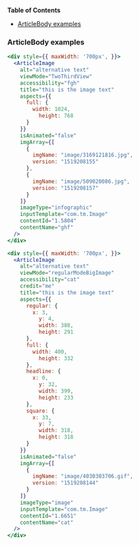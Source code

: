 <!-- START doctoc generated TOC please keep comment here to allow auto update -->
<!-- DON'T EDIT THIS SECTION, INSTEAD RE-RUN doctoc TO UPDATE -->
**Table of Contents**

- [ArticleBody examples](#articlebody-examples)

<!-- END doctoc generated TOC please keep comment here to allow auto update -->

### ArticleBody examples


```jsx
<div style={{ maxWidth: '700px', }}>
  <ArticleImage 
    alt="alternative text"
    viewMode="TwoThirdView"
    accessibility="fgh"
    title="this is the image text"
    aspects={{
      full: {
        width: 1024,
          height: 768
      }
    }}
    isAnimated="false"
    imgArray={[
      {
        imgName: "image/3169121816.jpg",
        version: "1519208155"
      },
      {
        imgName: "image/509020086.jpg",
        version: "1519208157"
      }
    ]}
    imageType="infographic"
    inputTemplate="com.tm.Image"
    contentId="1.5804"
    contentName="ghf"
  />
</div>
```
```jsx
<div style={{ maxWidth: '700px', }}>
  <ArticleImage 
    alt="alternative text"
    viewMode="regularModeBigImage"
    accessibility="cat"
    credit="me"
    title="this is the image text"
    aspects={{
      regular: {
        x: 3,
          y: 4,
          width: 388,
          height: 291
      },
      full: {
        width: 400,
          height: 332
      },
      headline: {
        x: 0,
          y: 32,
          width: 399,
          height: 233
      },
      square: {
        x: 33,
          y: 7,
          width: 318,
          height: 318
      }
    }}
    isAnimated="false"
    imgArray={[
      {
        imgName: "image/4030303706.gif",
        version: "1519208144"
      }
    ]}
    imageType="image"
    inputTemplate="com.tm.Image"
    contentId="1.6651"
    contentName="cat"
  />
</div>
```
